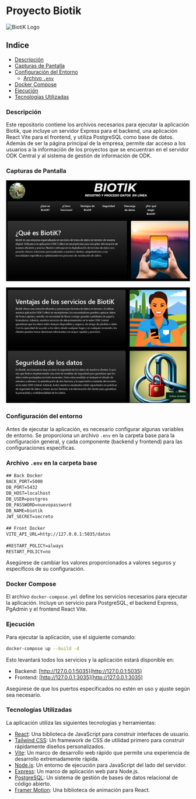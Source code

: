 # Proyecto Biotik

![BiotiK Logo](https://github.com/Leonardo-villagran/biotik-web/blob/main/public/images/logo3.png?raw=true)

## Indice

- [Descripción](#descripción)
- [Capturas de Pantalla](#capturas-de-pantalla)
- [Configuración del Entorno](#configuración-del-entorno)
  - [Archivo `.env`](#archivo-env-en-la-carpeta-base)
- [Docker Compose](#docker-compose)
- [Ejecución](#ejecución)
- [Tecnologías Utilizadas](#tecnologías-utilizadas)

### Descripción

Este repositorio contiene los archivos necesarios para ejecutar la aplicación Biotik, que incluye un servidor Express para el backend, una aplicación React Vite para el frontend, y utiliza PostgreSQL como base de datos. Además de ser la página principal de la empresa, permite dar acceso a los usuarios a la información de los proyectos que se encuentran en el servidor ODK Central y al sistema de gestión de información de ODK.

### Capturas de Pantalla

![Pantalla de Inicio](https://github.com/Leonardo-villagran/biotik-web/blob/main/public/images/screenshot1.png?raw=true)


![Proceso de Trabajo](https://github.com/Leonardo-villagran/biotik-web/blob/main/public/images/screenshot2.png?raw=true)

### Configuración del entorno

Antes de ejecutar la aplicación, es necesario configurar algunas variables de entorno. Se proporciona un archivo `.env` en la carpeta base para la configuración general, y cada componente (backend y frontend) para las configuraciones específicas.

### Archivo `.env` en la carpeta base

```dotenv
## Back Docker
BACK_PORT=5000
DB_PORT=5432
DB_HOST=localhost
DB_USER=postgres
DB_PASSWORD=nuevopassword
DB_NAME=biotik
JWT_SECRET=secreto

## Front Docker
VITE_API_URL=http://127.0.0.1:5035/datos

#RESTART_POLICY=always
RESTART_POLICY=no
```

Asegúrese de cambiar los valores proporcionados a valores seguros y específicos de su configuración.

### Docker Compose

El archivo `docker-compose.yml` define los servicios necesarios para ejecutar la aplicación. Incluye un servicio para PostgreSQL, el backend Express, PgAdmin y el frontend React Vite.

### Ejecución

Para ejecutar la aplicación, use el siguiente comando:

```bash
docker-compose up --build -d
```

Esto levantará todos los servicios y la aplicación estará disponible en:

- Backend: [http://127.0.0.1:5035](http://127.0.0.1:5035)
- Frontend: [http://127.0.0.1:3035](http://127.0.0.1:3035)

Asegúrese de que los puertos especificados no estén en uso y ajuste según sea necesario. 

### Tecnologías Utilizadas

La aplicación utiliza las siguientes tecnologías y herramientas:

- [React](https://reactjs.org/): Una biblioteca de JavaScript para construir interfaces de usuario.
- [Tailwind CSS](https://tailwindcss.com/): Un framework de CSS de utilidad primero para construir rápidamente diseños personalizados.
- [Vite](https://vitejs.dev/): Un marco de desarrollo web rápido que permite una experiencia de desarrollo extremadamente rápida.
- [Node.js](https://nodejs.org/): Un entorno de ejecución para JavaScript del lado del servidor.
- [Express](https://expressjs.com/): Un marco de aplicación web para Node.js.
- [PostgreSQL](https://www.postgresql.org/): Un sistema de gestión de bases de datos relacional de código abierto.
- [Framer Motion](https://www.framer.com/motion/): Una biblioteca de animación para React.